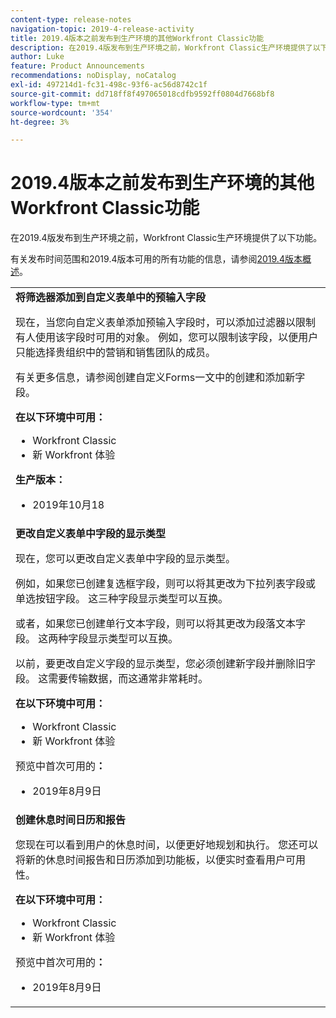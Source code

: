 ```yaml
---
content-type: release-notes
navigation-topic: 2019-4-release-activity
title: 2019.4版本之前发布到生产环境的其他Workfront Classic功能
description: 在2019.4版发布到生产环境之前，Workfront Classic生产环境提供了以下功能。
author: Luke
feature: Product Announcements
recommendations: noDisplay, noCatalog
exl-id: 497214d1-fc31-498c-93f6-ac56d8742c1f
source-git-commit: dd718ff8f497065018cdfb9592ff0804d7668bf8
workflow-type: tm+mt
source-wordcount: '354'
ht-degree: 3%

---
```


# 2019.4版本之前发布到生产环境的其他Workfront Classic功能

在2019.4版发布到生产环境之前，Workfront Classic生产环境提供了以下功能。

有关发布时间范围和2019.4版本可用的所有功能的信息，请参阅[2019.4版本概述](../../../../product-announcements/product-releases/quarterly-release-archive/2019.4-release-activity/2019-4-release-activity-overview.md)。

<table style="table-layout:auto"> 
 <col> 
 <tbody> 
  <tr> 
   <td> <strong>将筛选器添加到自定义表单中的预输入字段</strong> <p>现在，当您向自定义表单添加预输入字段时，可以添加过滤器以限制有人使用该字段时可用的对象。 例如，您可以限制该字段，以便用户只能选择贵组织中的营销和销售团队的成员。</p> <p>有关更多信息，请参阅创建自定义Forms一文中的创建和添加新字段。</p> 
    <div class="workfront_plans"> 
     <p><strong>在以下环境中可用：</strong> </p> 
     <ul> 
      <li>Workfront Classic</li> 
      <li>新 Workfront 体验</li> 
     </ul> 
     <p><strong>生产版本：</strong> </p> 
     <ul> 
      <li> 2019年10月18</li> 
     </ul> 
    </div>  </td> 
  </tr> 
  <tr> 
   <td> 
    <div> 
     <strong>更改自定义表单中字段的显示类型</strong> 
     <p>现在，您可以更改自定义表单中字段的显示类型。</p> 
     <p>例如，如果您已创建复选框字段，则可以将其更改为下拉列表字段或单选按钮字段。 这三种字段显示类型可以互换。</p> 
     <p>或者，如果您已创建单行文本字段，则可以将其更改为段落文本字段。 这两种字段显示类型可以互换。</p> 
     <p>以前，要更改自定义字段的显示类型，您必须创建新字段并删除旧字段。 这需要传输数据，而这通常非常耗时。</p> 
     <div class="workfront_plans"> 
      <p><strong>在以下环境中可用：</strong> </p> 
      <ul> 
       <li>Workfront Classic</li> 
       <li>新 Workfront 体验</li> 
      </ul> 
      <p>预览中首次可用的<strong>：</strong> </p> 
      <ul> 
       <li>2019年8月9日</li> 
      </ul> 
     </div> 
     </div> </td> 
  </tr> 
  <tr> 
   <td> 
    <div> 
     <strong>创建休息时间日历和报告</strong> 
     <p>您现在可以看到用户的休息时间，以便更好地规划和执行。 您还可以将新的休息时间报告和日历添加到功能板，以便实时查看用户可用性。</p> 
     <div class="workfront_plans"> 
      <p><strong>在以下环境中可用：</strong> </p> 
      <ul> 
       <li>Workfront Classic</li> 
       <li>新 Workfront 体验</li> 
      </ul> 
      <p>预览中首次可用的<strong>：</strong> </p> 
      <ul> 
       <li>2019年8月9日</li> 
      </ul> 
     </div> 
     </div> </td> 
  </tr> 
 </tbody> 
</table>
